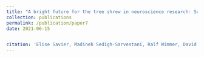 ```yaml
---
title: "A bright future for the tree shrew in neuroscience research: Summary from the inaugural Tree Shrew Users Meeting"
collection: publications
permalink: /publication/paper7
date: 2021-06-15


citation: 'Elise Savier, Madineh Sedigh-Sarvestani, Ralf Wimmer, David Fitzpatrick. Zoological Research, 2021, In press.'
---
```

